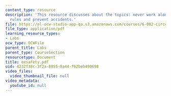 ```yaml
---
content_type: resource
description: 'This resource discusses about the topics: never work alone, voltage
  rules and prevent accidents.'
file: https://ol-ocw-studio-app-qa.s3.amazonaws.com/courses/6-002-circuits-and-electronics-spring-2007/4232f38c3f2a88558a44f62beb490698_eesafety.pdf
file_type: application/pdf
learning_resource_types:
- Labs
ocw_type: OCWFile
parent_title: Labs
parent_type: CourseSection
resourcetype: Document
title: eesafety.pdf
uid: 4232f38c-3f2a-8855-8a44-f62beb490698
video_files:
  video_thumbnail_file: null
video_metadata:
  youtube_id: null
---
```

